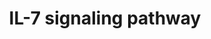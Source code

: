 ---
annotations:
- id: PW:0000908
  parent: signaling pathway
  type: Pathway Ontology
  value: interleukin-7 signaling pathway
authors:
- MaintBot
- Mkutmon
- Eweitz
citedin:
- link: PMC3677916
  title: Liver transcriptome changes in zebrafish during acclimation to transport-associated
    stress (2013)
communities: []
description: ''
last-edited: 2025-08-09
ndex: null
organisms:
- Danio rerio
redirect_from:
- /index.php/Pathway:WP1346
- /instance/WP1346
- /instance/WP1346_r116888
revision: r116888
schema-jsonld:
- '@context': https://schema.org/
  '@id': https://wikipathways.github.io/pathways/WP1346.html
  '@type': Dataset
  creator:
    '@type': Organization
    name: WikiPathways
  description: ''
  keywords:
  - BAD
  - BCL2L11
  - FOXO1A
  - HRAS
  - IL7R
  - JAK3
  - LOC557176
  - LOC559281
  - LOC563639
  - LOC792354
  - cbl
  - cblb
  - ccna2
  - cdk2
  - foxo5
  - fynb
  - grb2
  - gsk3b
  - irf11
  - jak1
  - map2k1
  - mapk1
  - mapk3
  - ptk2bb
  - raf1
  - rb1
  - si:dkey-33i22.2
  - stam
  - stam2
  - stat1a
  - stat3
  - zgc:153726
  - zgc:162280
  - zgc:172250
  - zgc:92124
  license: CC0
  name: IL-7 signaling pathway
seo: CreativeWork
title: IL-7 signaling pathway
wpid: WP1346
---
